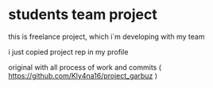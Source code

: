 # students team project

this is freelance project, which i`m developing with my team  

i just copied project rep in my profile  

original with all process of work and commits ( https://github.com/Kly4na16/project_garbuz )
